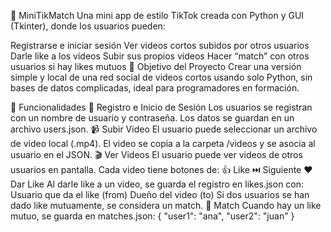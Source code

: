 🎥 MiniTikMatch
Una mini app de estilo TikTok creada con Python y GUI (Tkinter), donde los usuarios pueden:

Registrarse e iniciar sesión
Ver videos cortos subidos por otros usuarios
Darle like a los videos
Subir sus propios videos
Hacer “match” con otros usuarios si hay likes mutuos
🚀 Objetivo del Proyecto
Crear una versión simple y local de una red social de videos cortos usando solo Python, sin bases de datos complicadas, ideal para programadores en formación.

🧩 Funcionalidades
👤 Registro e Inicio de Sesión
Los usuarios se registran con un nombre de usuario y contraseña.
Los datos se guardan en un archivo users.json.
📹 Subir Video
El usuario puede seleccionar un archivo de video local (.mp4).
El video se copia a la carpeta /videos y se asocia al usuario en el JSON.
🎬 Ver Videos
El usuario puede ver videos de otros usuarios en pantalla.
Cada video tiene botones de:
👍 Like
⏭️ Siguiente
❤️ Dar Like
Al darle like a un video, se guarda el registro en likes.json con:
Usuario que da el like (from)
Dueño del video (to)
Si dos usuarios se han dado like mutuamente, se considera un match.
🔁 Match
Cuando hay un like mutuo, se guarda en matches.json:
{
  "user1": "ana",
  "user2": "juan"
}
